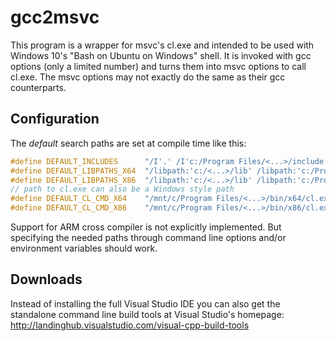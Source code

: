 gcc2msvc
========

This program is a wrapper for msvc's cl.exe and intended to be used with Windows 10's "Bash on Ubuntu on Windows" shell.
It is invoked with gcc options (only a limited number) and turns them into msvc options to call cl.exe.
The msvc options may not exactly do the same as their gcc counterparts.


Configuration
-------------

The _default_ search paths are set at compile time like this:
``` C
#define DEFAULT_INCLUDES      "/I'.' /I'c:/Program Files/<...>/include'"
#define DEFAULT_LIBPATHS_X64  "/libpath:'c:/<...>/lib' /libpath:'c:/Program Files/<...>/lib/x64'"
#define DEFAULT_LIBPATHS_X86  "/libpath:'c:/<...>/lib' /libpath:'c:/Program Files/<...>/lib/x86'"
// path to cl.exe can also be a Windows style path
#define DEFAULT_CL_CMD_X64    "/mnt/c/Program Files/<...>/bin/x64/cl.exe'"
#define DEFAULT_CL_CMD_X86    "/mnt/c/Program Files/<...>/bin/x86/cl.exe'"
```
Support for ARM cross compiler is not explicitly implemented.
But specifying the needed paths through command line options and/or environment variables should work.


Downloads
---------

Instead of installing the full Visual Studio IDE you can also get the standalone command line
build tools at Visual Studio's homepage: http://landinghub.visualstudio.com/visual-cpp-build-tools

